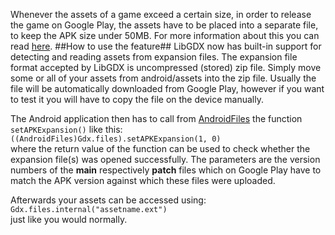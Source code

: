 Whenever the assets of a game exceed a certain size, in order to release the game on Google Play, the assets have to be placed into a separate file, to keep the APK size under 50MB. For more information about this you can read [here](http://developer.android.com/google/play/expansion-files.html).
##How to use the feature##
LibGDX now has built-in support for detecting and reading assets from expansion files. The expansion file format accepted by LibGDX is uncompressed (stored) zip file. Simply move some or all of your assets from android/assets into the zip file. Usually the file will be automatically downloaded from Google Play, however if you want to test it you will have to copy the file on the device manually.

The Android application then has to call from [AndroidFiles](https://github.com/libgdx/libgdx/blob/master/backends/gdx-backend-android/src/com/badlogic/gdx/backends/android/AndroidFiles.java) the function `setAPKExpansion()` like this:  
`((AndroidFiles)Gdx.files).setAPKExpansion(1, 0)`  
where the return value of the function can be used to check whether the expansion file(s) was opened successfully. The parameters are the version numbers of the __main__ respectively __patch__ files which on Google Play have to match the APK version against which these files were uploaded.

Afterwards your assets can be accessed using:  
`Gdx.files.internal("assetname.ext")`  
just like you would normally.